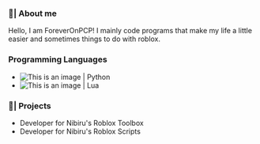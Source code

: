 ### 💖| About me
Hello, I am ForeverOnPCP! I mainly code programs that make my life a little easier and sometimes things to do with roblox.

### Programming Languages
- ![This is an image](https://github.com/abrahamcalf/programming-languages-logos/blob/master/src/python/python_16x16.png) | Python
- ![This is an image](https://github.com/abrahamcalf/programming-languages-logos/blob/master/src/lua/lua_16x16.png) | Lua

### 🌱| Projects
- Developer for Nibiru's Roblox Toolbox
- Developer for Nibiru's Roblox Scripts
